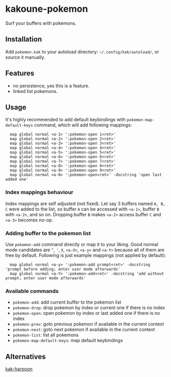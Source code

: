 # kakoune-pokemon

Surf your buffers with pokemons.

## Installation

Add `pokemon.kak` to your autoload directory: `~/.config/kak/autoload/`, or source it manually.

## Features

- no persistence, yes this is a feature.
- linked list pokemons.

## Usage

It's highly recommended to add default keybindings with `pokemon-map-default-keys` command, which will add following mappings:

```
  map global normal <a-1> ':pokemon-open 1<ret>'
  map global normal <a-2> ':pokemon-open 2<ret>'
  map global normal <a-3> ':pokemon-open 3<ret>'
  map global normal <a-4> ':pokemon-open 4<ret>'
  map global normal <a-5> ':pokemon-open 5<ret>'
  map global normal <a-6> ':pokemon-open 6<ret>'
  map global normal <a-7> ':pokemon-open 7<ret>'
  map global normal <a-8> ':pokemon-open 8<ret>'
  map global normal <a-9> ':pokemon-open 9<ret>'
  map global normal <a-0> ':pokemon-open<ret>' -docstring 'open last added one'
```

### Index mappings behaviour

Index mappings are self adjusted (not fixed). Let say 3 buffers named `A, B, C` were added to the list, so buffer `A` can be accessed with `<a-1>`, buffer `B` with `<a-2>`, and so on. Dropping buffer `B` makes `<a-2>` access buffer `C` and `<a-3>` becomes no-op.

### Adding buffer to the pokemon list

Use `pokemon-add` command directly or map it to your liking. Good normal mode candidates are `^`, `'`, `X`, `<a-X>`, `<a-y>` and `<a-Y>` because all of them are free by default. Following is just example mappings (not applied by default):

```
  map global normal <a-y> ':pokemon-add prompt<ret>' -docstring 'prompt before adding; enter user mode afterwards'
  map global normal <a-Y> ':pokemon-add<ret>' -docstring 'add without prompt; enter user mode afterwards'
```

### Available commands

- `pokemon-add`: add current buffer to the pokemon list
- `pokemon-drop`: drop pokemon by index or current one if there is no index
- `pokemon-open`: open pokemon by index or last added one if there is no index
- `pokemon-prev`: goto previous pokemon if available in the current context
- `pokemon-next`: goto next pokemon if available in the current context
- `pokemon-list`: list all pokemons
- `pokemon-map-default-keys`: map default keybindings

## Alternatives

[kak-harpoon](https://github.com/raiguard/kak-harpoon)
